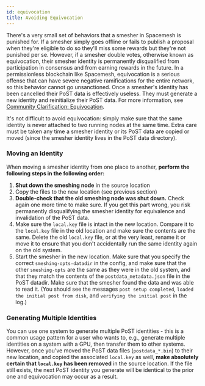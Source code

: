 ```yaml
---
id: equivocation
title: Avoiding Equivocation
---
```


There's a very small set of behaviors that a smesher in Spacemesh is punished for. If a smesher simply goes offline or fails to publish a proposal when they're eligible to do so they'll miss some rewards but they're not punished per se. However, if a smesher double votes, otherwise known as equivocation, their smesher identity is permanently disqualified from participation in consensus and from earning rewards in the future. In a permissionless blockchain like Spacemesh, equivocation is a serious offense that can have severe negative ramifications for the entire network, so this behavior
cannot go unsanctioned. Once a smesher's identity has been cancelled their PoST data is effectively useless. They must generate a new identity and reinitialize their PoST data. For more information, see [Community Clarification: Equivocation](https://spacemesh.io/blog/community-clarification-equivocation/).

It's not difficult to avoid equivocation: simply make sure that the same identity is never attached to two running nodes at the same time. Extra care must be taken any time a smesher identity or its PoST data are copied or moved (since the smesher identity lives in the PoST data directory).

### Moving an Identity

When moving a smesher identity from one place to another, **perform the following steps in the following order:**

1. **Shut down the smeshing node** in the source location
1. Copy the files to the new location (see previous section)
1. **Double-check that the old smeshing node was shut down.** Check again one more time to make sure. If you get this part wrong, you risk permanently disqualifying the smesher identity for equivalence and invalidation of the PoST data.
1. Make sure the `local.key` file is intact in the new location. Compare it to the `local.key` file in the old location and make sure the contents are the same. Delete the old `local.key` file, or at the very least, rename it or move it to ensure that you don't accidentally run the same identity again on the old system.
1. Start the smesher in the new location. Make sure that you specify the correct `smeshing-opts-datadir` in the config, and make sure that the other `smeshing-opts` are the same as they were in the old system, and that they match the contents of the `postdata_metadata.json` file in the PoST datadir. Make sure that the smesher found the data and was able to read it. (You should see the messages `post setup completed`, `loaded the initial post from disk`, and `verifying the initial post` in the log.)

### Generating Multiple Identities

You can use one system to generate multiple PoST identities - this is a common usage pattern for a user who wants to, e.g., generate multiple identities on a system with a GPU, then transfer them to other systems. However, once you've moved the PoST data files (`postdata_*.bin`) to their new location, and copied the associated `local.key` as well, **make absolutely certain that `local.key` has been removed** in the source location. If the file still exists, the next PoST identity you generate will be identical to the prior one and equivocation may occur as a result.
